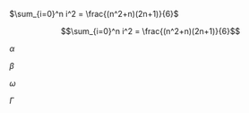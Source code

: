 $\sum_{i=0}^n i^2 = \frac{(n^2+n)(2n+1)}{6}$


$$\sum_{i=0}^n i^2 = \frac{(n^2+n)(2n+1)}{6}$$


$\alpha$

$\beta$

$\omega$

$\Gamma$

